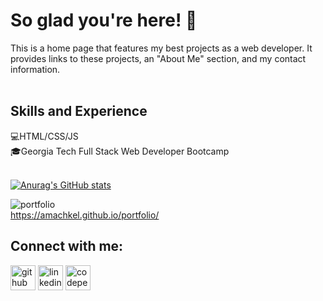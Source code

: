 # So glad you're here! 👋

This is a home page that features my best projects as a web developer. It provides links to these projects, an "About Me" section, and my contact information. 
<br><br>

## Skills and Experience

💻HTML/CSS/JS<br>
🎓Georgia Tech Full Stack Web Developer Bootcamp
<br><br>

[![Anurag's GitHub stats](https://github-readme-stats.vercel.app/api?username=amachkel)](https://github.com/anuraghazra/github-readme-stats)
<br>

![portfolio](https://user-images.githubusercontent.com/84882398/148471354-51786796-e3f1-460d-bead-66b092e0234d.png)
<br>
https://amachkel.github.io/portfolio/

## Connect with me:

[<img src='https://cdn.jsdelivr.net/npm/simple-icons@3.0.1/icons/github.svg' alt='github' height='40'>](https://github.com/amachkel)  [<img src='https://cdn.jsdelivr.net/npm/simple-icons@3.0.1/icons/linkedin.svg' alt='linkedin' height='40'>](https://www.linkedin.com/in/alex-harkins/)  [<img src='https://cdn.jsdelivr.net/npm/simple-icons@3.0.1/icons/codepen.svg' alt='codepen' height='40'>](https://codepen.io/amachkel)  

